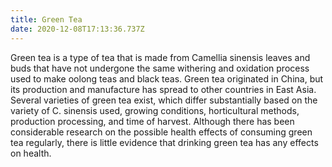 ```yaml
---
title: Green Tea
date: 2020-12-08T17:13:36.737Z
---
```

Green tea is a type of tea that is made from Camellia sinensis leaves and buds that have not undergone the same withering and oxidation process used to make oolong teas and black teas.
Green tea originated in China, but its production and manufacture has spread to other countries in East Asia.
Several varieties of green tea exist, which differ substantially based on the variety of C. sinensis used, growing conditions, horticultural methods, production processing, and time of harvest. 
Although there has been considerable research on the possible health effects of consuming green tea regularly, there is little evidence that drinking green tea has any effects on health.